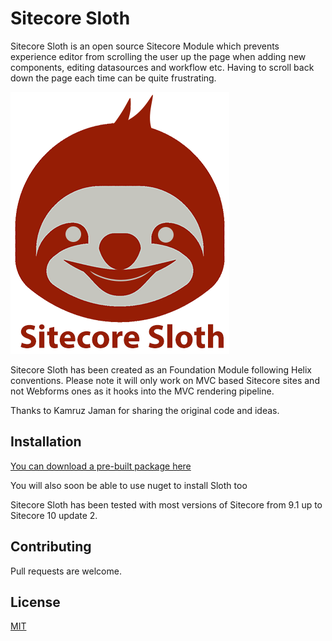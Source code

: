 # Sitecore Sloth

Sitecore Sloth is an open source Sitecore Module which prevents experience editor from scrolling the user up the page when adding new components, editing datasources and workflow etc. Having to scroll back down the page each time can be quite frustrating.

![Sloth Logo](/src/Foundation/Sloth/code/SitecorePackage/sitecore-sloth-logo-small.png)

Sitecore Sloth has been created as an Foundation Module following Helix conventions. Please note it will only work on MVC based Sitecore sites and not Webforms ones as it hooks into the MVC rendering pipeline.

Thanks to Kamruz Jaman for sharing the original code and ideas.

## Installation

[You can download a pre-built package here](https://github.com/fluxdigital/FluxDigital.Extensions/blob/master/src/Foundation/Sloth/code/SitecorePackage/Siteore%20Sloth-1.0.zip)

You will also soon be able to use nuget to install Sloth too

Sitecore Sloth has been tested with most versions of Sitecore from 9.1 up to Sitecore 10 update 2.

## Contributing

Pull requests are welcome.

## License

[MIT](https://choosealicense.com/licenses/mit/)
